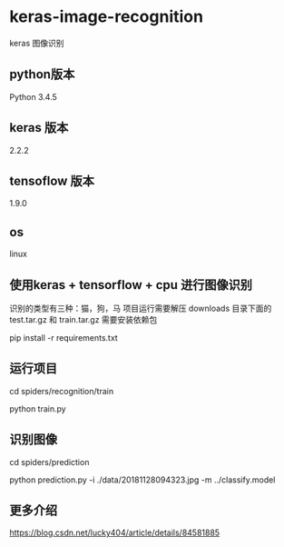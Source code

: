 # keras-image-recognition
keras 图像识别

## python版本 
Python 3.4.5

## keras 版本
2.2.2

## tensoflow 版本
1.9.0

## os
linux

## 使用keras + tensorflow + cpu 进行图像识别
识别的类型有三种：猫，狗，马
项目运行需要解压 downloads 目录下面的 test.tar.gz 和 train.tar.gz
需要安装依赖包

pip install -r requirements.txt

## 运行项目
cd spiders/recognition/train

python train.py

## 识别图像
cd spiders/prediction

python prediction.py -i ./data/20181128094323.jpg -m ../classify.model

## 更多介绍
https://blog.csdn.net/lucky404/article/details/84581885







